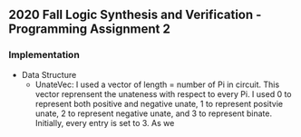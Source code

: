 ## 2020 Fall Logic Synthesis and Verification - Programming Assignment 2

### Implementation
  * Data Structure
    * UnateVec:
    I used a vector<int> of length = number of Pi in circuit. This vector reprensent the unateness with respect to every Pi. I used 0 to represent both positive and negative unate, 1 to represent positvie unate, 2 to represent negative unate, and 3 to represent binate. Initially, every entry is set to 3. As we 
